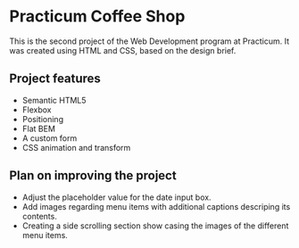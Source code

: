 # Practicum Coffee Shop

This is the second project of the Web Development program at Practicum. It was created using HTML and CSS, based on the design brief.

## Project features

- Semantic HTML5
- Flexbox
- Positioning
- Flat BEM
- A custom form
- CSS animation and transform

## Plan on improving the project

- Adjust the placeholder value for the date input box.
- Add images regarding menu items with additional captions descriping its contents.
- Creating a side scrolling section show casing the images of the different menu items.
